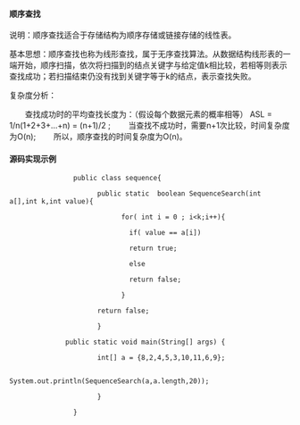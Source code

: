 #### 顺序查找
说明：顺序查找适合于存储结构为顺序存储或链接存储的线性表。

基本思想：顺序查找也称为线形查找，属于无序查找算法。从数据结构线形表的一端开始，顺序扫描，依次将扫描到的结点关键字与给定值k相比较，若相等则表示查找成功；若扫描结束仍没有找到关键字等于k的结点，表示查找失败。

复杂度分析：　

　　查找成功时的平均查找长度为：（假设每个数据元素的概率相等） ASL = 1/n(1+2+3+…+n) = (n+1)/2 ;
　　当查找不成功时，需要n+1次比较，时间复杂度为O(n);
　　所以，顺序查找的时间复杂度为O(n)。
#### 源码实现示例

                    public class sequence{

                          public static  boolean SequenceSearch(int a[],int k,int value){

                                for( int i = 0 ; i<k;i++){

                                  if( value == a[i])

                                  return true;

                                  else

                                  return false;

                                }

                          return false;

                          }

                  public static void main(String[] args) {

                          int[] a = {8,2,4,5,3,10,11,6,9};

                          System.out.println(SequenceSearch(a,a.length,20));

                          }

                    }
